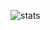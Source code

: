 ![stats](https://github-readme-stats.vercel.app/api?username=KERRCAM&show_icons=true&theme=radical)
